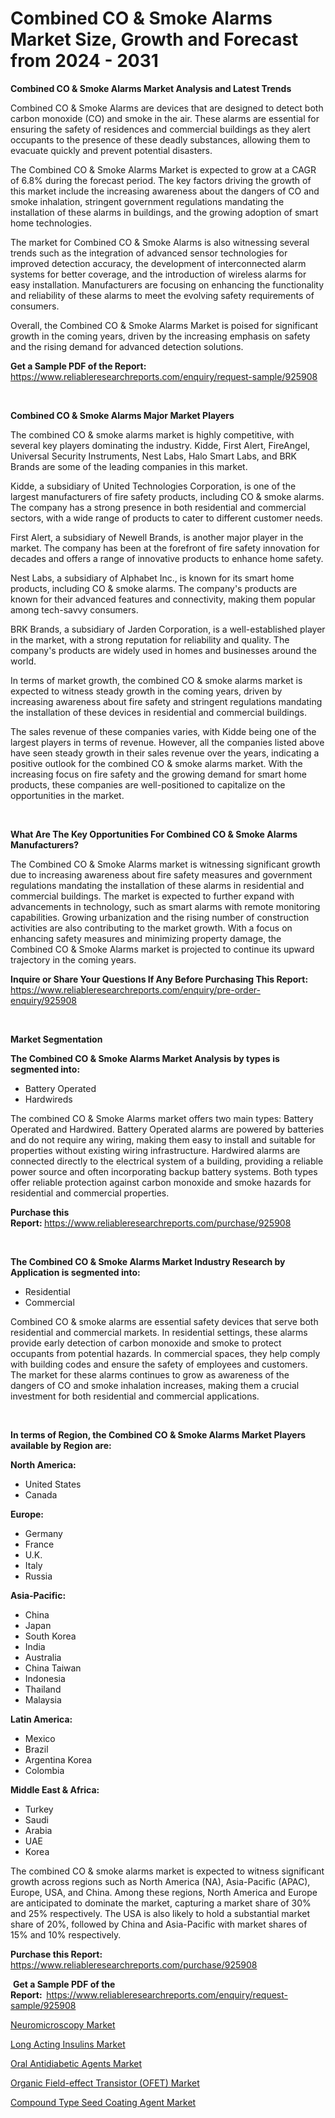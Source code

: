 <p><h1>Combined CO & Smoke Alarms Market Size, Growth and Forecast from 2024 - 2031</h1></p><p><strong>Combined CO & Smoke Alarms Market Analysis and Latest Trends</strong></p>
<p><p>Combined CO & Smoke Alarms are devices that are designed to detect both carbon monoxide (CO) and smoke in the air. These alarms are essential for ensuring the safety of residences and commercial buildings as they alert occupants to the presence of these deadly substances, allowing them to evacuate quickly and prevent potential disasters.</p><p>The Combined CO & Smoke Alarms Market is expected to grow at a CAGR of 6.8% during the forecast period. The key factors driving the growth of this market include the increasing awareness about the dangers of CO and smoke inhalation, stringent government regulations mandating the installation of these alarms in buildings, and the growing adoption of smart home technologies.</p><p>The market for Combined CO & Smoke Alarms is also witnessing several trends such as the integration of advanced sensor technologies for improved detection accuracy, the development of interconnected alarm systems for better coverage, and the introduction of wireless alarms for easy installation. Manufacturers are focusing on enhancing the functionality and reliability of these alarms to meet the evolving safety requirements of consumers.</p><p>Overall, the Combined CO & Smoke Alarms Market is poised for significant growth in the coming years, driven by the increasing emphasis on safety and the rising demand for advanced detection solutions.</p></p>
<p><strong>Get a Sample PDF of the Report:&nbsp;</strong> <a href="https://www.reliableresearchreports.com/enquiry/request-sample/925908">https://www.reliableresearchreports.com/enquiry/request-sample/925908</a></p>
<p>&nbsp;</p>
<p><strong>Combined CO & Smoke Alarms Major Market Players</strong></p>
<p><p>The combined CO & smoke alarms market is highly competitive, with several key players dominating the industry. Kidde, First Alert, FireAngel, Universal Security Instruments, Nest Labs, Halo Smart Labs, and BRK Brands are some of the leading companies in this market.</p><p>Kidde, a subsidiary of United Technologies Corporation, is one of the largest manufacturers of fire safety products, including CO & smoke alarms. The company has a strong presence in both residential and commercial sectors, with a wide range of products to cater to different customer needs.</p><p>First Alert, a subsidiary of Newell Brands, is another major player in the market. The company has been at the forefront of fire safety innovation for decades and offers a range of innovative products to enhance home safety.</p><p>Nest Labs, a subsidiary of Alphabet Inc., is known for its smart home products, including CO & smoke alarms. The company's products are known for their advanced features and connectivity, making them popular among tech-savvy consumers.</p><p>BRK Brands, a subsidiary of Jarden Corporation, is a well-established player in the market, with a strong reputation for reliability and quality. The company's products are widely used in homes and businesses around the world.</p><p>In terms of market growth, the combined CO & smoke alarms market is expected to witness steady growth in the coming years, driven by increasing awareness about fire safety and stringent regulations mandating the installation of these devices in residential and commercial buildings.</p><p>The sales revenue of these companies varies, with Kidde being one of the largest players in terms of revenue. However, all the companies listed above have seen steady growth in their sales revenue over the years, indicating a positive outlook for the combined CO & smoke alarms market. With the increasing focus on fire safety and the growing demand for smart home products, these companies are well-positioned to capitalize on the opportunities in the market.</p></p>
<p>&nbsp;</p>
<p><strong>What Are The Key Opportunities For Combined CO & Smoke Alarms Manufacturers?</strong></p>
<p><p>The Combined CO & Smoke Alarms market is witnessing significant growth due to increasing awareness about fire safety measures and government regulations mandating the installation of these alarms in residential and commercial buildings. The market is expected to further expand with advancements in technology, such as smart alarms with remote monitoring capabilities. Growing urbanization and the rising number of construction activities are also contributing to the market growth. With a focus on enhancing safety measures and minimizing property damage, the Combined CO & Smoke Alarms market is projected to continue its upward trajectory in the coming years.</p></p>
<p><strong>Inquire or Share Your Questions If Any Before Purchasing This Report:</strong> <a href="https://www.reliableresearchreports.com/enquiry/pre-order-enquiry/925908">https://www.reliableresearchreports.com/enquiry/pre-order-enquiry/925908</a></p>
<p>&nbsp;</p>
<p><strong>Market Segmentation</strong></p>
<p><strong>The Combined CO & Smoke Alarms Market Analysis by types is segmented into:</strong></p>
<p><ul><li>Battery Operated</li><li>Hardwireds</li></ul></p>
<p><p>The combined CO & Smoke Alarms market offers two main types: Battery Operated and Hardwired. Battery Operated alarms are powered by batteries and do not require any wiring, making them easy to install and suitable for properties without existing wiring infrastructure. Hardwired alarms are connected directly to the electrical system of a building, providing a reliable power source and often incorporating backup battery systems. Both types offer reliable protection against carbon monoxide and smoke hazards for residential and commercial properties.</p></p>
<p><strong>Purchase this Report:&nbsp;</strong><a href="https://www.reliableresearchreports.com/purchase/925908">https://www.reliableresearchreports.com/purchase/925908</a></p>
<p>&nbsp;</p>
<p><strong>The Combined CO & Smoke Alarms Market Industry Research by Application is segmented into:</strong></p>
<p><ul><li>Residential</li><li>Commercial</li></ul></p>
<p><p>Combined CO & smoke alarms are essential safety devices that serve both residential and commercial markets. In residential settings, these alarms provide early detection of carbon monoxide and smoke to protect occupants from potential hazards. In commercial spaces, they help comply with building codes and ensure the safety of employees and customers. The market for these alarms continues to grow as awareness of the dangers of CO and smoke inhalation increases, making them a crucial investment for both residential and commercial applications.</p></p>
<p>&nbsp;</p>
<p><strong>In terms of Region, the Combined CO & Smoke Alarms Market Players available by Region are:</strong></p>
<p>
    <p> <strong> North America: </strong>
        <ul>
            <li>United States</li>
            <li>Canada</li>
        </ul>
        </p> 
    <p> <strong> Europe: </strong>
        <ul>
            <li>Germany</li>
            <li>France</li>
            <li>U.K.</li>
            <li>Italy</li>
            <li>Russia</li>
        </ul>
        </p> 
    <p> <strong> Asia-Pacific: </strong>
        <ul>
            <li>China</li>
            <li>Japan</li>
            <li>South Korea</li>
            <li>India</li>
            <li>Australia</li>
            <li>China Taiwan</li>
            <li>Indonesia</li>
            <li>Thailand</li>
            <li>Malaysia</li>
        </ul>
        </p> 
    <p> <strong> Latin America: </strong>
        <ul>
            <li>Mexico</li>
            <li>Brazil</li>
            <li>Argentina Korea</li>
            <li>Colombia</li>
        </ul>
        </p> 
    <p> <strong> Middle East & Africa: </strong>
        <ul>
            <li>Turkey</li>
            <li>Saudi</li>
            <li>Arabia</li>
            <li>UAE</li>
            <li>Korea</li>
        </ul>
    </p>
    </p>
<p><p>The combined CO & smoke alarms market is expected to witness significant growth across regions such as North America (NA), Asia-Pacific (APAC), Europe, USA, and China. Among these regions, North America and Europe are anticipated to dominate the market, capturing a market share of 30% and 25% respectively. The USA is also likely to hold a substantial market share of 20%, followed by China and Asia-Pacific with market shares of 15% and 10% respectively.</p></p>
<p><strong>Purchase this Report: </strong><a href="https://www.reliableresearchreports.com/purchase/925908">https://www.reliableresearchreports.com/purchase/925908</a></p>
<p>&nbsp;<strong>Get a Sample PDF of the Report:&nbsp;&nbsp;</strong><a href="https://www.reliableresearchreports.com/enquiry/request-sample/925908">https://www.reliableresearchreports.com/enquiry/request-sample/925908</a></p>
<p><strong></strong></p>
<p><p><a href="https://issuu.com/reportprime-2/docs/neuromicroscopy-market-size-2030.pptx">Neuromicroscopy Market</a></p><p><a href="https://medium.com/@isidrowolff1966/long-acting-insulins-market-size-market-outlook-and-market-forecast-2024-to-2031-e0bc14caee52">Long Acting Insulins Market</a></p><p><a href="https://medium.com/@isidrowolff1966/oral-antidiabetic-agents-nbsp-market-focuses-on-market-share-size-and-projected-forecast-till-2031-ca7427ba28ad">Oral Antidiabetic Agents Market</a></p><p><a href="https://issuu.com/reportprime-2/docs/organic-field-effect-transistor-ofet-market-size-2">Organic Field-effect Transistor (OFET) Market</a></p><p><a href="https://github.com/joannagoyvaerts/Market-Research-Report-List-1/blob/main/compound-type-seed-coating-agent-market.md">Compound Type Seed Coating Agent Market</a></p></p>